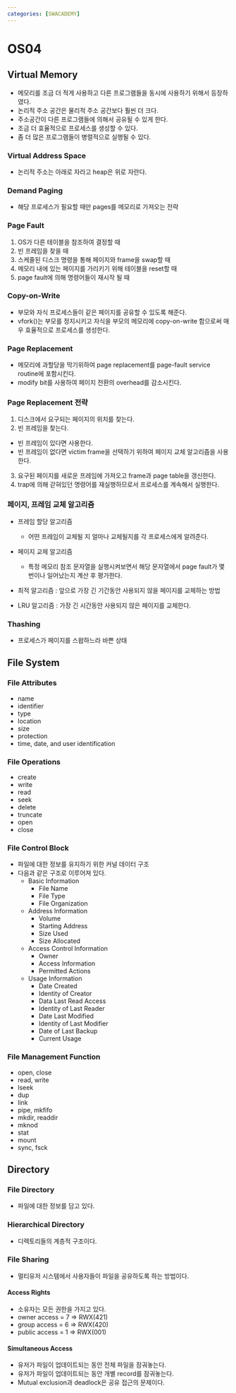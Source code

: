 ```yaml
---
categories: [SWACADEMY]
---
```


# OS04

## Virtual Memory

- 메모리를 조금 더 적게 사용하고 다른 프로그램들을 동시에 사용하기 위해서 등장하였다.
- 논리적 주소 공간은 물리적 주소 공간보다 훨씬 더 크다.
- 주소공간이 다른 프로그램들에 의해서 공유될 수 있게 한다.
- 조금 더 효율적으로 프로세스를 생성할 수 있다.
- 좀 더 많은 프로그램들이 병렬적으로 실행될 수 있다.

### Virtual Address Space

- 논리적 주소는 아래로 자라고 heap은 위로 자란다.

### Demand Paging

- 해당 프로세스가 필요할 때만 pages를 메모리로 가져오는 전략

### Page Fault

1. OS가 다른 테이블을 참조하여 결정할 때 
2. 빈 프레임을 찾을 때
3. 스케줄된 디스크 명령을 통해 페이지와 frame을 swap할 때
4. 메모리 내에 있는 페이지를 가리키기 위해 테이블을 reset할 때
5. page fault에 의해 명령어들이 재시작 될 때

### Copy-on-Write

- 부모와 자식 프로세스들이 같은 페이지를 공유할 수 있도록 해준다.
- vfork()는 부모를 정지시키고 자식을 부모의 메모리에 copy-on-write 함으로써 매우 효율적으로 프로세스를 생성한다.

### Page Replacement

- 메모리에 과할당을 막기위하여 page replacement를 page-fault service routine에 포함시킨다.
- modify bit를 사용하여 페이지 전환의 overhead를 감소시킨다.

### Page Replacement 전략

1. 디스크에서 요구되는 페이지의 위치를 찾는다.
2. 빈 프레임을 찾는다.
  - 빈 프레임이 있다면 사용한다.
  - 빈 프레임이 없다면 victim frame을 선택하기 위하여 페이지 교체 알고리즘을 사용한다.
3. 요구된 페이지를 새로운 프레임에 가져오고 frame과 page table을 갱신한다.
4. trap에 의해 갇혀있던 명령어를 재실행하므로서 프로세스를 계속해서 실행한다.

### 페이지, 프레임 교체 알고리즘

- 프레임 할당 알고리즘
  - 어떤 프레임이 교체될 지 얼마나 교체될지를 각 프로세스에게 알려준다.
- 페이지 교체 알고리즘
  - 특정 메모리 참조 문자열을 실행시켜보면서 해당 문자열에서 page fault가 몇 번이나 일어났는지 계산 후 평가한다.

- 최적 알고리즘 : 앞으로 가장 긴 기간동안 사용되지 않을 페이지를 교체하는 방법
- LRU 알고리즘 : 가장 긴 시간동안 사용되지 않은 페이지를 교체한다.

### Thashing

- 프로세스가 페이지를 스왑하느라 바쁜 상태

## File System

### File Attributes

- name
- identifier
- type
- location
- size
- protection
- time, date, and user identification

### File Operations

- create
- write
- read
- seek
- delete
- truncate
- open
- close

### File Control Block

- 파일에 대한 정보를 유지하기 위한 커널 데이터 구조
- 다음과 같은 구조로 이루어져 있다.
  - Basic Information
    - File Name
    - File Type
    - File Organization
  - Address Information
    - Volume
    - Starting Address
    - Size Used
    - Size Allocated
  - Access Control Information
    - Owner
    - Access Information
    - Permitted Actions
  - Usage Information
    - Date Created
    - Identity of Creator
    - Data Last Read Access
    - Identity of Last Reader
    - Date Last Modified
    - Identity of Last Modifier
    - Date of Last Backup
    - Current Usage

### File Management Function

- open, close
- read, write
- lseek
- dup
- link
- pipe, mkfifo
- mkdir, readdir
- mknod
- stat
- mount
- sync, fsck

## Directory

### File Directory

- 파일에 대한 정보를 담고 있다.

### Hierarchical Directory

- 디렉토리들의 계층적 구조이다.

### File Sharing

- 멀티유저 시스템에서 사용자들이 파일을 공유하도록 하는 방법이다.

#### Access Rights

- 소유자는 모든 권한을 가지고 있다.
- owner access = 7 => RWX(421)
- group access = 6 => RWX(420)
- public access = 1 => RWX(001)

#### Simultaneous Access

- 유저가 파일이 업데이트되는 동안 전체 파일을 잠궈놓는다.
- 유저가 파일이 업데이트되는 동안 개별 record를 잠궈놓는다.
- Mutual exclusion과 deadlock은 공유 접근의 문제이다.